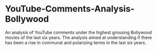 # YouTube-Comments-Analysis-Bollywood
An analysis of YouTube comments under the highest grossing Bollywood movies of the last six years. The analysis aimed at understanding if there has been a rise in communal and polarizing terms in the last six years. 
